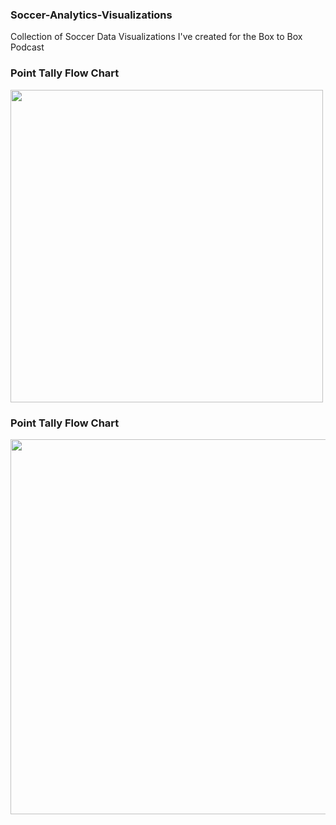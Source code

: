 ### Soccer-Analytics-Visualizations
Collection of Soccer Data Visualizations I've created for the Box to Box Podcast

### Point Tally Flow Chart

<img align="center" src="https://user-images.githubusercontent.com/105253832/169167881-84b2ac25-6bcd-431a-828d-3ec2cbab73dc.svg" width="500" height="500">

### Point Tally Flow Chart

<img src="https://user-images.githubusercontent.com/105253832/169171620-a9d95c2a-43ab-458b-b036-1408fe6ed969.png" width="600" height="600">
